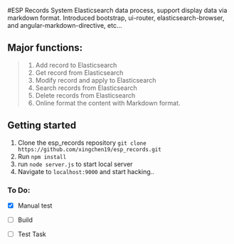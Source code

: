 #ESP Records System
Elasticsearch data process, support display data via markdown format. Introduced bootstrap, ui-router, elasticsearch-browser, and angular-markdown-directive, etc... 
## Major functions:
> 1. Add record to Elasticsearch
> 2. Get record from Elasticsearch
> 3. Modify record and apply to Elasticsearch
> 4. Search records from Elasticsearch
> 5. Delete records from Elasticsearch
> 6. Online format the content with Markdown format.


## Getting started

1. Clone the esp_records repository `git clone https://github.com/xingchen19/esp_records.git`
2. Run `npm install`
3. run `node server.js` to start local server
4. Navigate to `localhost:9000` and start hacking..


### To Do:

- [x] Manual test
- [ ] Build 
- [ ] Test Task

